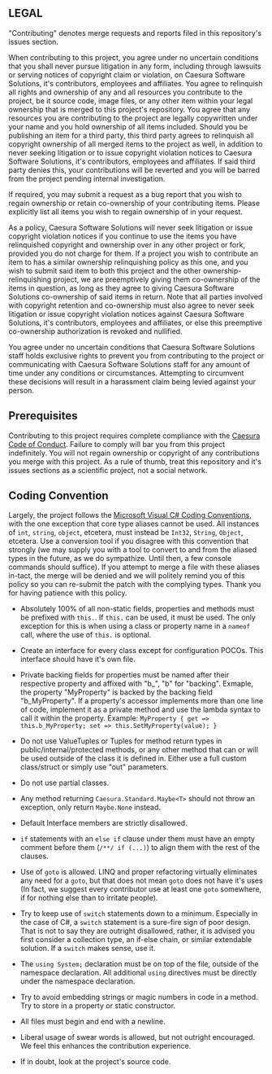 
## LEGAL

"Contributing" denotes merge requests and reports filed in this repository's issues section.

When contributing to this project, you agree under no uncertain conditions that you shall never pursue litigation in any form, including through lawsuits or serving notices of copyright claim or violation, on Caesura Software Solutions, it's contributors, employees and affiliates. You agree to relinquish all rights and ownership of any and all resources you contribute to the project, be it source code, image files, or any other item within your legal ownership that is merged to this project's repository. You agree that any resources you are contributing to the project are legally copywritten under your name and you hold ownership of all items included. Should you be publishing an item for a third party, this third party agrees to relinquish all copyright ownership of all merged items to the project as well, in addition to never seeking litigation or to issue copyright violation notices to Caesura Software Solutions, it's contributors, employees and affiliates. If said third party denies this, your contributions will be reverted and you will be barred from the project pending internal investigation.

If required, you may submit a request as a bug report that you wish to regain ownership or retain co-ownership of your contributing items. Please explicitly list all items you wish to regain ownership of in your request.

As a policy, Caesura Software Solutions will never seek litigation or issue copyright violation notices if you continue to use the items you have relinquished copyright and ownership over in any other project or fork, provided you do not charge for them. If a project you wish to contribute an item to has a similar ownership relinquishing policy as this one, and you wish to submit said item to both this project and the other ownership-relinquishing project, we are preemptively giving them co-ownership of the items in question, as long as they agree to giving Caesura Software Solutions co-ownership of said items in return. Note that all parties involved with copyright retention and co-ownership must also agree to never seek litigation or issue copyright violation notices against Caesura Software Solutions, it's contributors, employees and affiliates, or else this preemptive co-ownership authorization is revoked and nullified.

You agree under no uncertain conditions that Caesura Software Solutions staff holds exclusive rights to prevent you from contributing to the project or communicating with Caesura Software Solutions staff for any amount of time under any conditions or circumstances. Attempting to circumvent these decisions will result in a harassment claim being levied against your person.

## Prerequisites

Contributing to this project requires complete compliance with the [Caesura Code of Conduct](CONDUCT.md). Failure to comply will bar you from this project indefinitely. You will not regain ownership or copyright of any contributions you merge with this project. As a rule of thumb, treat this repository and it's issues sections as a scientific project, not a social network.

## Coding Convention

Largely, the project follows the [Microsoft Visual C# Coding Conventions](https://docs.microsoft.com/en-us/dotnet/csharp/programming-guide/inside-a-program/coding-conventions), with the one exception that core type aliases cannot be used. All instances of `int`, `string`, `object`, etcetera, must instead be `Int32`, `String`, `Object`, etcetera. Use a conversion tool if you disagree with this convention that strongly (we may supply you with a tool to convert to and from the aliased types in the future, as we do sympathize. Until then, a few console commands should suffice). If you attempt to merge a file with these aliases in-tact, the merge will be denied and we will politely remind you of this policy so you can re-submit the patch with the complying types. Thank you for having patience with this policy.

 - Absolutely 100% of all non-static fields, properties and methods must be prefixed with `this.`. If `this.` can be used, it must be used. The only exception for this is when using a class or property name in a `nameof` call, where the use of `this.` is optional.

 - Create an interface for every class except for configuration POCOs. This interface should have it's own file.
 
 - Private backing fields for properties must be named after their respective property and affixed with "b_", "b" for "backing". Exmaple, the property "MyProperty" is backed by the backing field "b_MyProperty". If a property's accessor implements more than one line of code, implement it as a private method and use the lambda syntax to call it within the property. Example: `MyProperty { get => this.b_MyProperty; set => this.SetMyProperty(value); }`
 
 - Do not use ValueTuples or Tuples for method return types in public/internal/protected methods, or any other method that can or will be used outside of the class it is defined in. Either use a full custom class/struct or simply use "out" parameters.
 
 - Do not use partial classes.
 
 - Any method returning `Caesura.Standard.Maybe<T>` should not throw an exception, only return `Maybe.None` instead.
 
 - Default Interface members are strictly disallowed.
 
 - `if` statements with an `else if` clause under them must have an empty comment before them (`/**/ if (...)`) to align them with the rest of the clauses.

 - Use of `goto` is allowed. LINQ and proper refactoring virtually eliminates any need for a `goto`, but that does not mean `goto` does not have it's uses (In fact, we suggest every contributor use at least one `goto` somewhere, if for nothing else than to irritate people).

 - Try to keep use of `switch` statements down to a minimum. Especially in the case of C#, a `switch` statement is a sure-fire sign of poor design. That is not to say they are outright disallowed, rather, it is advised you first consider a collection type, an if-else chain, or similar extendable solution. If a `switch` makes sense, use it.

 - The `using System;` declaration must be on top of the file, outside of the namespace declaration. All additional `using` directives must be directly under the namespace declaration.

 - Try to avoid embedding strings or magic numbers in code in a method. Try to store in a property or static constructor.

 - All files must begin and end with a newline.
 
 - Liberal usage of swear words is allowed, but not outright encouraged. We feel this enhances the contribution experience.
 
 - If in doubt, look at the project's source code.
